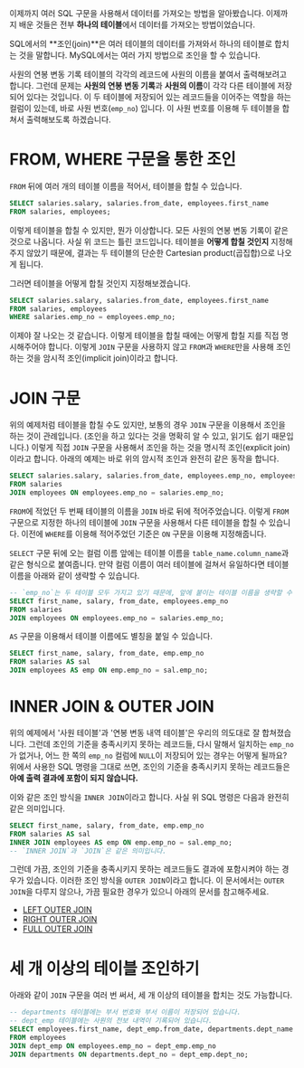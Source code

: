 이제까지 여러 SQL 구문을 사용해서 데이터를 가져오는 방법을 알아봤습니다. 이제까지 배운 것들은 전부 **하나의 테이블**에서 데이터를 가져오는 방법이었습니다.

SQL에서의 **조인(join)**은 여러 테이블의 데이터를 가져와서 하나의 테이블로 합치는 것을 말합니다. MySQL에서는 여러 가지 방법으로 조인을 할 수 있습니다.

사원의 연봉 변동 기록 테이블의 각각의 레코드에 사원의 이름을 붙여서 출력해보려고 합니다. 그런데 문제는 **사원의 연봉 변동 기록**과 **사원의 이름**이 각각 다른 테이블에 저장되어 있다는 것입니다. 이 두 테이블에 저장되어 있는 레코드들을 이어주는 역할을 하는 컬럼이 있는데, 바로 사원 번호(`emp_no`) 입니다. 이 사원 번호를 이용해 두 테이블을 합쳐서 출력해보도록 하겠습니다.

# FROM, WHERE 구문을 통한 조인

`FROM` 뒤에 여러 개의 테이블 이름을 적어서, 테이블을 합칠 수 있습니다.

```sql
SELECT salaries.salary, salaries.from_date, employees.first_name
FROM salaries, employees;
```

이렇게 테이블을 합칠 수 있지만, 뭔가 이상합니다. 모든 사원의 연봉 변동 기록이 같은 것으로 나옵니다. 사실 위 코드는 틀린 코드입니다. 테이블을 **어떻게 합칠 것인지** 지정해주지 않았기 때문에, 결과는 두 테이블의 단순한 Cartesian product(곱집합)으로 나오게 됩니다.

그러면 테이블을 어떻게 합칠 것인지 지정해보겠습니다.

```sql
SELECT salaries.salary, salaries.from_date, employees.first_name
FROM salaries, employees
WHERE salaries.emp_no = employees.emp_no;
```

이제야 잘 나오는 것 같습니다. 이렇게 테이블을 합칠 때에는 어떻게 합칠 지를 직접 명시해주어야 합니다. 이렇게 `JOIN` 구문을 사용하지 않고 `FROM`과 `WHERE`만을 사용해 조인하는 것을 암시적 조인(implicit join)이라고 합니다.

# JOIN 구문

위의 예제처럼 테이블을 합칠 수도 있지만, 보통의 경우 `JOIN` 구문을 이용해서 조인을 하는 것이 관례입니다. (조인을 하고 있다는 것을 명확히 알 수 있고, 읽기도 쉽기 때문입니다.) 이렇게 직접 `JOIN` 구문을 사용해서 조인을 하는 것을 명시적 조인(explicit join)이라고 합니다. 아래의 예제는 바로 위의 암시적 조인과 완전히 같은 동작을 합니다.

```sql
SELECT salaries.salary, salaries.from_date, employees.emp_no, employees.first_name
FROM salaries
JOIN employees ON employees.emp_no = salaries.emp_no;
```

`FROM`에 적었던 두 번째 테이블의 이름을 `JOIN` 바로 뒤에 적어주었습니다. 이렇게 `FROM` 구문으로 지정한 하나의 테이블에 `JOIN` 구문을 사용해서 다른 테이블을 합칠 수 있습니다. 이전에 `WHERE`를 이용해 적어주었던 기준은 `ON` 구문을 이용해 지정해줍니다.

`SELECT` 구문 뒤에 오는 컬럼 이름 앞에는 테이블 이름을 `table_name.column_name`과 같은 형식으로 붙여줍니다. 만약 컬럼 이름이 여러 테이블에 걸쳐서 유일하다면 테이블 이름을 아래와 같이 생략할 수 있습니다.

```sql
-- `emp_no`는 두 테이블 모두 가지고 있기 때문에, 앞에 붙이는 테이블 이름을 생략할 수 없습니다.
SELECT first_name, salary, from_date, employees.emp_no
FROM salaries
JOIN employees ON employees.emp_no = salaries.emp_no;
```

`AS` 구문을 이용해서 테이블 이름에도 별칭을 붙일 수 있습니다.

```sql
SELECT first_name, salary, from_date, emp.emp_no
FROM salaries AS sal
JOIN employees AS emp ON emp.emp_no = sal.emp_no;
```

# INNER JOIN & OUTER JOIN

위의 예제에서 '사원 테이블'과 '연봉 변동 내역 테이블'은 우리의 의도대로 잘 합쳐졌습니다. 그런데 조인의 기준을 충족시키지 못하는 레코드들, 다시 말해서 일치하는 `emp_no`가 없거나, 어느 한 쪽의 `emp_no` 컬럼에 `NULL`이 저장되어 있는 경우는 어떻게 될까요? 위에서 사용한 SQL 명령을 그대로 쓰면, 조인의 기준을 충족시키지 못하는 레코드들은 **아예 출력 결과에 포함이 되지 않습니다.**

이와 같은 조인 방식을 `INNER JOIN`이라고 합니다. 사실 위 SQL 명령은 다음과 완전히 같은 의미입니다.

```sql
SELECT first_name, salary, from_date, emp.emp_no
FROM salaries AS sal
INNER JOIN employees AS emp ON emp.emp_no = sal.emp_no;
-- `INNER JOIN`과 `JOIN`은 같은 의미입니다.
```

그런데 가끔, 조인의 기준을 충족시키지 못하는 레코드들도 결과에 포함시켜야 하는 경우가 있습니다. 이러한 조인 방식을 `OUTER JOIN`이라고 합니다. 이 문서에서는 `OUTER JOIN`을 다루지 않으나, 가끔 필요한 경우가 있으니 아래의 문서를 참고해주세요.

- [LEFT OUTER JOIN](https://www.w3schools.com/sql/sql_join_left.asp)
- [RIGHT OUTER JOIN](https://www.w3schools.com/sql/sql_join_right.asp)
- [FULL OUTER JOIN](https://www.w3schools.com/sql/sql_join_full.asp)

# 세 개 이상의 테이블 조인하기

아래와 같이 `JOIN` 구문을 여러 번 써서, 세 개 이상의 테이블을 합치는 것도 가능합니다.

```sql
-- departments 테이블에는 부서 번호와 부서 이름이 저장되어 있습니다.
-- dept_emp 테이블에는 사원의 전보 내역이 기록되어 있습니다.
SELECT employees.first_name, dept_emp.from_date, departments.dept_name
FROM employees
JOIN dept_emp ON employees.emp_no = dept_emp.emp_no
JOIN departments ON departments.dept_no = dept_emp.dept_no;
```